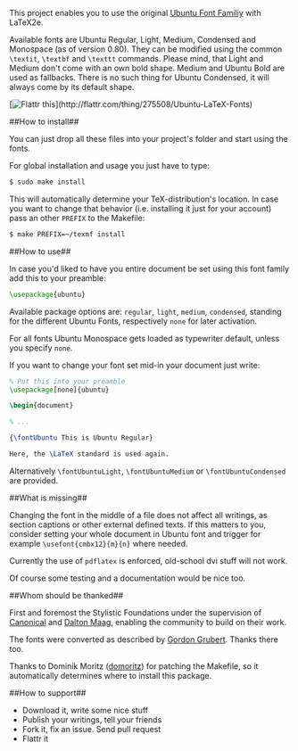 This project enables you to use the original [Ubuntu Font Familiy](http://font.ubuntu.com) with LaTeX2e.

Available fonts are Ubuntu Regular, Light, Medium, Condensed and Monospace (as of version 0.80). They can be modified using the common `\textit`, `\textbf` and `\texttt` commands. Please mind, that Light and Medium don't come with an own bold shape. Medium and Ubuntu Bold are used as fallbacks. There is no such thing for Ubuntu Condensed, it will always come by its default shape.

[![Flattr this](http://api.flattr.com/button/flattr-badge-large.png")](http://flattr.com/thing/275508/Ubuntu-LaTeX-Fonts)

##How to install##

You can just drop all these files into your project's folder and start using the fonts.

For global installation and usage you just have to type:

```bash
$ sudo make install
```

This will automatically determine your TeX-distribution's location. In case you want to change that behavior (i.e. installing it just for your account) pass an other `PREFIX` to the Makefile:

```bash
$ make PREFIX=~/texmf install
```

##How to use##

In case you'd liked to have you entire document be set using this font family add this to your preamble:

```latex
\usepackage{ubuntu}
```

Available package options are: `regular`, `light`, `medium`, `condensed`, standing for the different Ubuntu Fonts, respectively `none` for later activation.

For all fonts Ubuntu Monospace gets loaded as typewriter default, unless you specify `none`.

If you want to change your font set mid-in your document just write:

```latex
% Put this into your preamble
\usepackage[none]{ubuntu}

\begin{document}

% ...

{\fontUbuntu This is Ubuntu Regular}

Here, the \LaTeX standard is used again.
```

Alternatively `\fontUbuntuLight`, `\fontUbuntuMedium` or `\fontUbuntuCondensed` are provided.

##What is missing##

Changing the font in the middle of a file does not affect all writings, as section captions or other external defined texts. If this matters to you, consider setting your whole document in Ubuntu font and trigger for example `\usefont{cmbx12}{m}{n}` where needed.

Currently the use of `pdflatex` is enforced, old-school dvi stuff will not work.

Of course some testing and a documentation would be nice too.

##Whom should be thanked##

First and foremost the Stylistic Foundations under the supervision of [Canonical](http://www.canonical.com/) and [Dalton Maag](http://www.daltonmaag.com/about/our_people.html), enabling the community to build on their work.

The fonts were converted as described by [Gordon Grubert](http://fachschaft.physik.uni-greifswald.de/~stitch/ttf.html). Thanks there too.

Thanks to Dominik Moritz ([domoritz](https://github.com/domoritz)) for patching the Makefile, so it automatically determines where to install this package.

##How to support##

* Download it, write some nice stuff
* Publish your writings, tell your friends
* Fork it, fix an issue. Send pull request
* Flattr it
